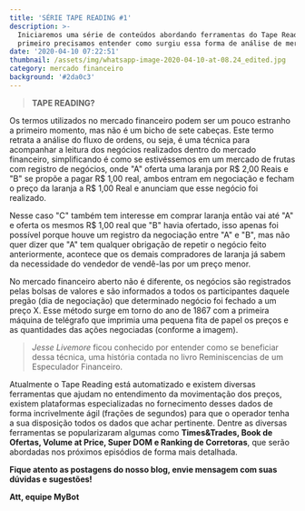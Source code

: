 ```yaml
---
title: 'SÉRIE TAPE READING #1'
description: >-
  Iniciaremos uma série de conteúdos abordando ferramentas do Tape Reading, mas
  primeiro precisamos entender como surgiu essa forma de análise de mercado.
date: '2020-04-10 07:22:51'
thumbnail: /assets/img/whatsapp-image-2020-04-10-at-08.24_edited.jpg
category: mercado financeiro
background: '#2da0c3'
---
```

> **TAPE READING?**

Os termos utilizados no mercado financeiro podem ser um pouco estranho a primeiro momento, mas não é um bicho de sete cabeças. Este termo retrata a análise do fluxo de ordens, ou seja, é uma técnica para acompanhar a leitura dos negócios realizados dentro do mercado financeiro, simplificando é como se estivéssemos em um mercado de frutas com registro de negócios, onde "A" oferta uma laranja por R$ 2,00 Reais e "B" se propõe a pagar R$ 1,00 real, ambos entram em negociação e fecham o preço da laranja a R$ 1,00 Real e anunciam que esse negócio foi realizado.

Nesse caso "C" também tem interesse em comprar laranja então vai até "A" e oferta os mesmos R$ 1,00 real que "B" havia ofertado, isso apenas foi possível porque houve um registro da negociação entre "A" e "B", mas não quer dizer que "A" tem qualquer obrigação de repetir o negócio feito anteriormente, acontece que os demais compradores de laranja já sabem da necessidade do vendedor de vendê-las por um preço menor.

No mercado financeiro aberto não é diferente, os negócios são registrados pelas bolsas de valores e são informados a todos os participantes daquele pregão (dia de negociação) que determinado negócio foi fechado a um preço X. Esse método surge em torno do ano de 1867 com a primeira máquina de telégrafo que imprimia uma pequena fita de papel os preços e as quantidades das ações negociadas (conforme a imagem). 

> *Jesse Livemore* ficou conhecido por entender como se beneficiar dessa técnica, uma história contada no livro Reminiscencias de um Especulador Financeiro.

Atualmente o Tape Reading está automatizado e existem diversas ferramentas que ajudam no entendimento da movimentação dos preços, existem plataformas especializadas no fornecimento desses dados de forma incrivelmente ágil (frações de segundos) para que o operador tenha a sua disposição todos os dados que achar pertinente. Dentre as diversas ferramentas se popularizaram algumas como **Times&Trades, Book de Ofertas, Volume at Price, Super DOM e Ranking de Corretoras**, que serão abordadas nos próximos episódios de forma mais detalhada.

**Fique atento as postagens do nosso blog, envie mensagem com suas dúvidas e sugestões!**

**Att,  equipe MyBot**
